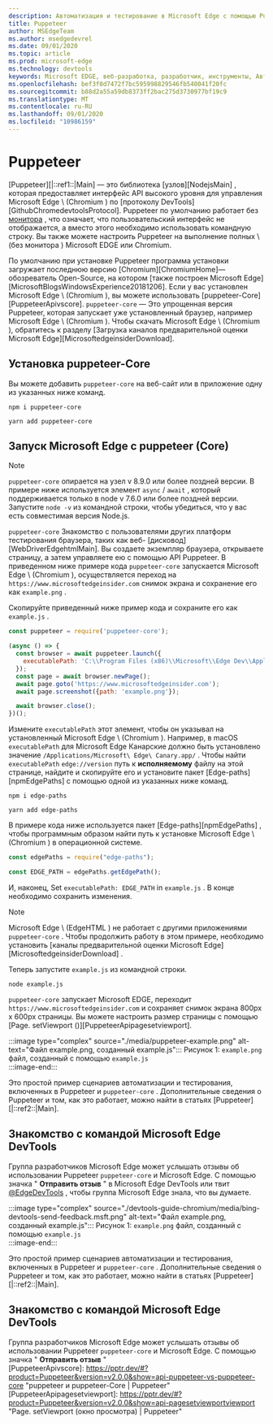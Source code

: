 ```yaml
---
description: Автоматизация и тестирование в Microsoft Edge с помощью Puppeteer
title: Puppeteer
author: MSEdgeTeam
ms.author: msedgedevrel
ms.date: 09/01/2020
ms.topic: article
ms.prod: microsoft-edge
ms.technology: devtools
keywords: Microsoft EDGE, веб-разработка, разработчик, инструменты, Автоматизация и тестирование
ms.openlocfilehash: bef3f0d7472f7bc595998829546fb540041f20fc
ms.sourcegitcommit: b88d2a55a59db8373ff2bac275d3730977bf19c9
ms.translationtype: MT
ms.contentlocale: ru-RU
ms.lasthandoff: 09/01/2020
ms.locfileid: "10986159"
---
```

# Puppeteer  

[Puppeteer][|::ref1::|Main] — это библиотека [узлов][NodejsMain] , которая предоставляет интерфейс API высокого уровня для управления Microsoft Edge \ (Chromium \) по [протоколу DevTools][GithubChromedevtoolsProtocol].  Puppeteer по умолчанию работает без [монитора][WikiHeadlessBrowser] , что означает, что пользовательский интерфейс не отображается, а вместо этого необходимо использовать командную строку.  Вы также можете настроить Puppeteer на выполнение полных \ (без монитора \) Microsoft EDGE или Chromium.  

По умолчанию при установке Puppeteer программа установки загружает последнюю версию [Chromium][ChromiumHome]— обозреватель Open-Source, на котором [также построен Microsoft Edge][MicrosoftBlogsWindowsExperience20181206].  Если у вас установлен Microsoft Edge \ (Chromium \), вы можете использовать [puppeteer-Core][PuppeteerApivscore].  `puppeteer-core` — Это упрощенная версия Puppeteer, которая запускает уже установленный браузер, например Microsoft Edge \ (Chromium \).  Чтобы скачать Microsoft Edge \ (Chromium \), обратитесь к разделу [Загрузка каналов предварительной оценки Microsoft Edge][MicrosoftedgeinsiderDownload].

## Установка puppeteer-Core  

Вы можете добавить `puppeteer-core` на веб-сайт или в приложение одну из указанных ниже команд.  

```shell
npm i puppeteer-core
```  

```shell
yarn add puppeteer-core
```  

## Запуск Microsoft Edge с puppeteer (Core)  

> [!NOTE]
> `puppeteer-core` опирается на узел v 8.9.0 или более поздней версии.  В примере ниже используется элемент `async` / `await` , который поддерживается только в node v 7.6.0 или более поздней версии.  Запустите `node -v` из командной строки, чтобы убедиться, что у вас есть совместимая версия Node.js.  

`puppeteer-core` Знакомство с пользователями других платформ тестирования браузера, таких как веб- [дисковод][WebDriverEdgehtmlMain].  Вы создаете экземпляр браузера, открываете страницу, а затем управляете ею с помощью API Puppeteer.  В приведенном ниже примере кода `puppeteer-core` запускается Microsoft Edge \ (Chromium \), осуществляется переход на `https://www.microsoftedgeinsider.com` снимок экрана и сохранение его как `example.png` .  

Скопируйте приведенный ниже пример кода и сохраните его как `example.js` .  

```javascript
const puppeteer = require('puppeteer-core');

(async () => {
  const browser = await puppeteer.launch({
    executablePath: 'C:\\Program Files (x86)\\Microsoft\\Edge Dev\\Application\\msedge.exe'
  });
  const page = await browser.newPage();
  await page.goto('https://www.microsoftedgeinsider.com');
  await page.screenshot({path: 'example.png'});

  await browser.close();
})();
```  

Измените `executablePath` этот элемент, чтобы он указывал на установленный Microsoft Edge \ (Chromium \).  Например, в macOS `executablePath` для Microsoft Edge Канарские должно быть установлено значение `/Applications/Microsoft\ Edge\ Canary.app/` .  Чтобы найти `executablePath` `edge://version` путь к **исполняемому** файлу на этой странице, найдите и скопируйте его и установите пакет [Edge-paths][npmEdgePaths] с помощью одной из указанных ниже команд.  

```shell
npm i edge-paths
```  

```shell
yarn add edge-paths
```  
 
В примере кода ниже используется пакет [Edge-paths][npmEdgePaths] , чтобы программным образом найти путь к установке Microsoft Edge \ (Chromium \) в операционной системе.

```javascript
const edgePaths = require("edge-paths");

const EDGE_PATH = edgePaths.getEdgePath();
```

И, наконец, Set `executablePath: EDGE_PATH` in `example.js` .  В конце необходимо сохранить изменения.  

> [!NOTE]
> Microsoft Edge \ (EdgeHTML \) не работает с другими приложениями `puppeteer-core` .  Чтобы продолжить работу в этом примере, необходимо установить [каналы предварительной оценки Microsoft Edge][MicrosoftedgeinsiderDownload] .  

Теперь запустите `example.js` из командной строки.  

```shell
node example.js
```  

`puppeteer-core` запускает Microsoft EDGE, переходит `https://www.microsoftedgeinsider.com` и сохраняет снимок экрана 800px x 600px страницы.  Вы можете настроить размер страницы с помощью [Page. setViewport ()][PuppeteerApipagesetviewport].  

:::image type="complex" source="./media/puppeteer-example.png" alt-text="Файл example.png, созданный example.js&quot;:::
   Рисунок 1: `example.png` файл, созданный с помощью `example.js`  
:::image-end:::  

<!--  
> ##### Figure 1  
> The `example.png` file produced by `example.js`  
> ![The example.png file produced by example.js](./media/puppeteer-example.png)  
-->  

Это простой пример сценариев автоматизации и тестирования, включенных в Puppeteer и `puppeteer-core` .  Дополнительные сведения о Puppeteer и том, как это работает, можно найти в статьях [Puppeteer][|::ref2::|Main].  

## Знакомство с командой Microsoft Edge DevTools  

Группа разработчиков Microsoft Edge может услышать отзывы об использовании Puppeteer `puppeteer-core` и Microsoft Edge.  С помощью значка &quot; **Отправить отзыв** " в Microsoft Edge DevTools или твит [@EdgeDevTools][TwitterIntentTweetEdgedevtools] , чтобы группа Microsoft Edge знала, что вы думаете.  


:::image type="complex" source="./devtools-guide-chromium/media/bing-devtools-send-feedback.msft.png" alt-text="Файл example.png, созданный example.js&quot;:::
   Рисунок 1: `example.png` файл, созданный с помощью `example.js`  
:::image-end:::  

<!--  
> ##### Figure 1  
> The `example.png` file produced by `example.js`  
> ![The example.png file produced by example.js](./media/puppeteer-example.png)  
-->  

Это простой пример сценариев автоматизации и тестирования, включенных в Puppeteer и `puppeteer-core` .  Дополнительные сведения о Puppeteer и том, как это работает, можно найти в статьях [Puppeteer][|::ref2::|Main].  

## Знакомство с командой Microsoft Edge DevTools  

Группа разработчиков Microsoft Edge может услышать отзывы об использовании Puppeteer `puppeteer-core` и Microsoft Edge.  С помощью значка &quot; **Отправить отзыв** "  
[PuppeteerApivscore]: https://pptr.dev/#?product=Puppeteer&version=v2.0.0&show=api-puppeteer-vs-puppeteer-core "puppeteer и puppeteer-Core | Puppeteer"  
[PuppeteerApipagesetviewport]: https://pptr.dev/#?product=Puppeteer&version=v2.0.0&show=api-pagesetviewportviewport "Page. setViewport (окно просмотра) | Puppeteer"  

[TwitterIntentTweetEdgedevtools]: https://twitter.com/intent/tweet?text=@EdgeDevTools "@EdgeDevTools-опубликовать твит | Контента"  

[WikiHeadlessBrowser]: https://en.wikipedia.org/wiki/Headless_browser "Автономный браузер | Википедии"  
